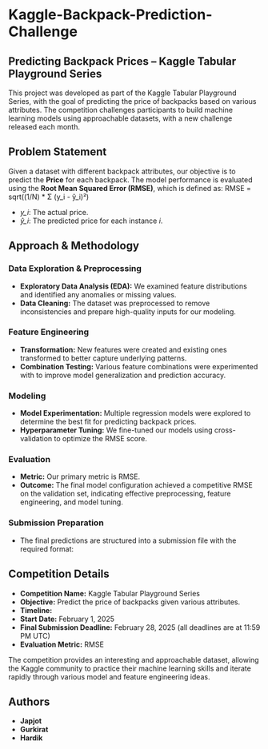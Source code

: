 # Kaggle-Backpack-Prediction-Challenge
## Predicting Backpack Prices – Kaggle Tabular Playground Series

This project was developed as part of the Kaggle Tabular Playground Series, with the goal of predicting the price of backpacks based on various attributes. The competition challenges participants to build machine learning models using approachable datasets, with a new challenge released each month.

## Problem Statement

Given a dataset with different backpack attributes, our objective is to predict the **Price** for each backpack. The model performance is evaluated using the **Root Mean Squared Error (RMSE)**, which is defined as:
RMSE = sqrt((1/N) * Σ (y_i - ŷ_i)²)

- *y_i*: The actual price.
- *ŷ_i*: The predicted price for each instance *i*.

## Approach & Methodology

### Data Exploration & Preprocessing
- **Exploratory Data Analysis (EDA):** We examined feature distributions and identified any anomalies or missing values.
- **Data Cleaning:** The dataset was preprocessed to remove inconsistencies and prepare high-quality inputs for our modeling.

### Feature Engineering
- **Transformation:** New features were created and existing ones transformed to better capture underlying patterns.
- **Combination Testing:** Various feature combinations were experimented with to improve model generalization and prediction accuracy.

### Modeling
- **Model Experimentation:** Multiple regression models were explored to determine the best fit for predicting backpack prices.
- **Hyperparameter Tuning:** We fine-tuned our models using cross-validation to optimize the RMSE score.

### Evaluation
- **Metric:** Our primary metric is RMSE.
- **Outcome:** The final model configuration achieved a competitive RMSE on the validation set, indicating effective preprocessing, feature engineering, and model tuning.

### Submission Preparation
- The final predictions are structured into a submission file with the required format:

## Competition Details

- **Competition Name:** Kaggle Tabular Playground Series
- **Objective:** Predict the price of backpacks given various attributes.
- **Timeline:**
- **Start Date:** February 1, 2025
- **Final Submission Deadline:** February 28, 2025 (all deadlines are at 11:59 PM UTC)
- **Evaluation Metric:** RMSE

The competition provides an interesting and approachable dataset, allowing the Kaggle community to practice their machine learning skills and iterate rapidly through various model and feature engineering ideas.

## Authors

- **Japjot**
- **Gurkirat**
- **Hardik**
